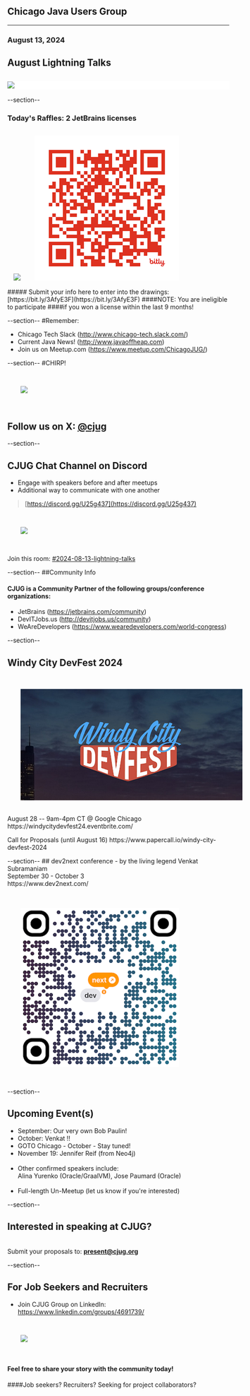 ## Chicago Java Users Group
---

### August 13, 2024
## August Lightning Talks
<div style="background-color: white; margin-top: 30px;">
	<img src="images/cjug.gif" style="border: none; box-shadow: none;"/>
</div>


--section--
### Today's Raffles: 2 JetBrains licenses
<img src="images/JetBrains-2022-twitter.jpg" style="border:none; box-shadow:none; margin: 14px; background:white;"/>
<img src="images/CJUG-JB-raffle-QR.png" style="border:none; box-shadow:none; margin: 14px; background:white;"/>
<br/>
##### Submit your info here to enter into the drawings: [https://bit.ly/3AfyE3F](https://bit.ly/3AfyE3F)
####NOTE: You are ineligible to participate
####if you won a license within the last 9 months!

--section--
#Remember:
 * Chicago Tech Slack (http://www.chicago-tech.slack.com/)
 * Current Java News! (http://www.javaoffheap.com)
 * Join us on Meetup.com (https://www.meetup.com/ChicagoJUG/)

--section--
#CHIRP!
<br/>

<img src="images/twitterBird.png" style="border:none; box-shadow:none; margin: 30px; background:white;"/>

## Follow us on X: <u>[@cjug](https://twitter.com/cjug)</u>

--section--
## CJUG Chat Channel on Discord 
* Engage with speakers before and after meetups
* Additional way to communicate with one another

>[https://discord.gg/U25g437](https://discord.gg/U25g437)

<img src="images/cjug-discord-qrcode.png" style="border:none; box-shadow:none; margin: 30px; background:white;"/>

Join this room: [#2024-08-13-lightning-talks](https://discord.gg/7mDFQyCEms)

--section--
##Community Info
<br/>
#### CJUG is a Community Partner of the following groups/conference organizations:

* JetBrains (https://jetbrains.com/community)
* DevITJobs.us (http://devitjobs.us/community)
* WeAreDevelopers (https://www.wearedevelopers.com/world-congress)

--section--
## Windy City DevFest 2024
<img src="images/WindyCityDevFest.jpeg" style="border:none; box-shadow:none; margin: 30px; background:white;"/>
August 28 -- 9am-4pm CT @ Google Chicago
https://windycitydevfest24.eventbrite.com/
<p>
Call for Proposals (until August 16)
https://www.papercall.io/windy-city-devfest-2024
</p>
--section--
## dev2next conference - by the living legend Venkat Subramaniam
<br/> 
September 30 - October 3
<br/>
https://www.dev2next.com/
<br/><br/>
<img src="images/Dev2next2024-Venkat-QR.png" style="border:none; box-shadow:none; margin: 30px; background:white;"/>
<br/>

--section--
## Upcoming Event(s)
* September: Our very own Bob Paulin!
* October: Venkat !!
* GOTO Chicago - October - Stay tuned!
* November 19: Jennifer Reif (from Neo4j)
<br/><br/>
* Other confirmed speakers include: <br/>Alina Yurenko (Oracle/GraalVM), Jose Paumard (Oracle)
<br/><br/>
* Full-length Un-Meetup (let us know if you're interested)

--section--
## Interested in speaking at CJUG? 
<br/>Submit your proposals to: **present@cjug.org**<br/>

--section--

## For Job Seekers and Recruiters

* Join CJUG Group on LinkedIn:<br/>
 https://www.linkedin.com/groups/4691739/

<img src="images/cjug-linkedinGroup-qrcode.png" style="border:none; box-shadow:none; margin: 30px; background:white;"/>

#### Feel free to share your story with the community today!
####Job seekers? Recruiters? Seeking for project collaborators? 


